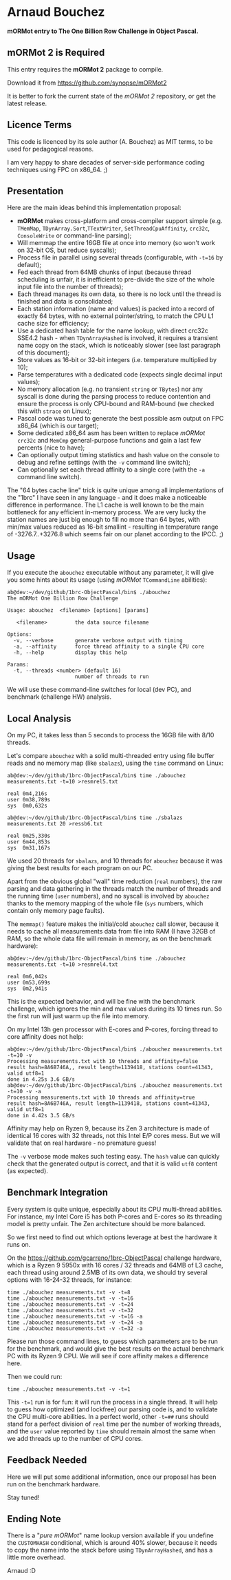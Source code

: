 # Arnaud Bouchez

**mORMot entry to The One Billion Row Challenge in Object Pascal.**

## mORMot 2 is Required

This entry requires the **mORMot 2** package to compile.

Download it from https://github.com/synopse/mORMot2

It is better to fork the current state of the *mORMot 2* repository, or get the latest release.

## Licence Terms

This code is licenced by its sole author (A. Bouchez) as MIT terms, to be used for pedagogical reasons.

I am very happy to share decades of server-side performance coding techniques using FPC on x86_64. ;)

## Presentation

Here are the main ideas behind this implementation proposal:

- **mORMot** makes cross-platform and cross-compiler support simple (e.g. `TMemMap`, `TDynArray.Sort`,`TTextWriter`, `SetThreadCpuAffinity`, `crc32c`, `ConsoleWrite` or command-line parsing);
- Will memmap the entire 16GB file at once into memory (so won't work on 32-bit OS, but reduce syscalls);
- Process file in parallel using several threads (configurable, with `-t=16` by default);
- Fed each thread from 64MB chunks of input (because thread scheduling is unfair, it is inefficient to pre-divide the size of the whole input file into the number of threads);
- Each thread manages its own data, so there is no lock until the thread is finished and data is consolidated;
- Each station information (name and values) is packed into a record of exactly 64 bytes, with no external pointer/string, to match the CPU L1 cache size for efficiency;
- Use a dedicated hash table for the name lookup, with direct crc32c SSE4.2 hash - when `TDynArrayHashed` is involved, it requires a transient name copy on the stack, which is noticeably slower (see last paragraph of this document);
- Store values as 16-bit or 32-bit integers (i.e. temperature multiplied by 10);
- Parse temperatures with a dedicated code (expects single decimal input values);
- No memory allocation (e.g. no transient `string` or `TBytes`) nor any syscall is done during the parsing process to reduce contention and ensure the process is only CPU-bound and RAM-bound (we checked this with `strace` on Linux);
- Pascal code was tuned to generate the best possible asm output on FPC x86_64 (which is our target);
- Some dedicated x86_64 asm has been written to replace *mORMot* `crc32c` and `MemCmp` general-purpose functions and gain a last few percents (nice to have);
- Can optionally output timing statistics and hash value on the console to debug and refine settings (with the `-v` command line switch);
- Can optionally set each thread affinity to a single core (with the `-a` command line switch).

The "64 bytes cache line" trick is quite unique among all implementations of the "1brc" I have seen in any language - and it does make a noticeable difference in performance. The L1 cache is well known to be the main bottleneck for any efficient in-memory process. We are very lucky the station names are just big enough to fill no more than 64 bytes, with min/max values reduced as 16-bit smallint - resulting in temperature range of -3276.7..+3276.8 which seems fair on our planet according to the IPCC. ;)

## Usage

If you execute the `abouchez` executable without any parameter, it will give you some hints about its usage (using *mORMot* `TCommandLine` abilities):

```
ab@dev:~/dev/github/1brc-ObjectPascal/bin$ ./abouchez 
The mORMot One Billion Row Challenge

Usage: abouchez  <filename> [options] [params]

   <filename>         the data source filename

Options:
  -v, --verbose       generate verbose output with timing
  -a, --affinity      force thread affinity to a single CPU core
  -h, --help          display this help

Params:
  -t, --threads <number> (default 16)
                      number of threads to run
```
We will use these command-line switches for local (dev PC), and benchmark (challenge HW) analysis.

## Local Analysis

On my PC, it takes less than 5 seconds to process the 16GB file with 8/10 threads.

Let's compare `abouchez` with a solid multi-threaded entry using file buffer reads and no memory map (like `sbalazs`), using the `time` command on Linux:

```
ab@dev:~/dev/github/1brc-ObjectPascal/bin$ time ./abouchez measurements.txt -t=10 >resmrel5.txt

real 0m4,216s
user 0m38,789s
sys  0m0,632s

ab@dev:~/dev/github/1brc-ObjectPascal/bin$ time ./sbalazs measurements.txt 20 >ressb6.txt

real 0m25,330s
user 6m44,853s
sys  0m31,167s
```
We used 20 threads for `sbalazs`, and 10 threads for `abouchez` because it was giving the best results for each program on our PC.

Apart from the obvious global "wall" time reduction (`real` numbers), the raw parsing and data gathering in the threads match the number of threads and the running time (`user` numbers), and no syscall is involved by `abouchez` thanks to the memory mapping of the whole file (`sys` numbers, which contain only memory page faults).

The `memmap()` feature makes the initial/cold `abouchez` call slower, because it needs to cache all measurements data from file into RAM (I have 32GB of RAM, so the whole data file will remain in memory, as on the benchmark hardware):
```
ab@dev:~/dev/github/1brc-ObjectPascal/bin$ time ./abouchez measurements.txt -t=10 >resmrel4.txt

real 0m6,042s
user 0m53,699s
sys  0m2,941s
```
This is the expected behavior, and will be fine with the benchmark challenge, which ignores the min and max values during its 10 times run. So the first run will just warm up the file into memory.

On my Intel 13h gen processor with E-cores and P-cores, forcing thread to core affinity does not help:
```
ab@dev:~/dev/github/1brc-ObjectPascal/bin$ ./abouchez measurements.txt -t=10 -v
Processing measurements.txt with 10 threads and affinity=false
result hash=8A6B746A,, result length=1139418, stations count=41343, valid utf8=1
done in 4.25s 3.6 GB/s
ab@dev:~/dev/github/1brc-ObjectPascal/bin$ ./abouchez measurements.txt -t=10 -v -a
Processing measurements.txt with 10 threads and affinity=true
result hash=8A6B746A, result length=1139418, stations count=41343, valid utf8=1
done in 4.42s 3.5 GB/s
```
Affinity may help on Ryzen 9, because its Zen 3 architecture is made of identical 16 cores with 32 threads, not this Intel E/P cores mess. But we will validate that on real hardware - no premature guess!

The `-v` verbose mode makes such testing easy. The `hash` value can quickly check that the generated output is correct, and that it is valid `utf8` content (as expected).

## Benchmark Integration

Every system is quite unique, especially about its CPU multi-thread abilities. For instance, my Intel Core i5 has both P-cores and E-cores so its threading model is pretty unfair. The Zen architecture should be more balanced.

So we first need to find out which options leverage at best the hardware it runs on.

On the https://github.com/gcarreno/1brc-ObjectPascal challenge hardware, which is a Ryzen 9 5950x with 16 cores / 32 threads and 64MB of L3 cache, each thread using around 2.5MB of its own data, we should try several options with 16-24-32 threads, for instance:

```
time ./abouchez measurements.txt -v -t=8
time ./abouchez measurements.txt -v -t=16
time ./abouchez measurements.txt -v -t=24
time ./abouchez measurements.txt -v -t=32
time ./abouchez measurements.txt -v -t=16 -a
time ./abouchez measurements.txt -v -t=24 -a
time ./abouchez measurements.txt -v -t=32 -a
```
Please run those command lines, to guess which parameters are to be run for the benchmark, and would give the best results on the actual benchmark PC with its Ryzen 9 CPU. We will see if core affinity makes a difference here.

Then we could run:
```
time ./abouchez measurements.txt -v -t=1
```
This `-t=1` run is for fun: it will run the process in a single thread. It will help to guess how optimized (and lockfree) our parsing code is, and to validate the CPU multi-core abilities. In a perfect world, other `-t=##` runs should stand for a perfect division of `real` time per the number of working threads, and the `user` value reported by `time` should remain almost the same when we add threads up to the number of CPU cores.

## Feedback Needed

Here we will put some additional information, once our proposal has been run on the benchmark hardware.

Stay tuned!

## Ending Note

There is a "*pure mORMot*" name lookup version available if you undefine the `CUSTOMHASH` conditional, which is around 40% slower, because it needs to copy the name into the stack before using `TDynArrayHashed`, and has a little more overhead.

Arnaud :D